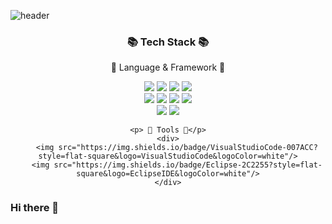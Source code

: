 ![header](https://capsule-render.vercel.app/api?type=waving&color=006E51&height=220&fontColor=fff&text=HELLO%20&fontSize=80&desc=JaeSeok%20Github👋&descSize=20&fontAlignY=35&descAlignY=55&descAlign=55)

<div align=center>
    <h3>📚  Tech Stack 📚 </h3>
    <p> 🌠 Language & Framework 🌠</p>
    <div>
        <img src="https://img.shields.io/badge/HTML5-E34F26?style=flat-square&logo=HTML5&logoColor=white"/>
        <img src="https://img.shields.io/badge/JAVASCRIPT-F7DF1E?style=flat-square&logo=JavaScript&logoColor=white"/>
        <img src="https://img.shields.io/badge/CSS-1572B6?style=flat-square&logo=CSS3&logoColor=white"/>
        <img src="https://img.shields.io/badge/JAVA-137CBD?style=flat-square&logoColor=white"/>
    </div>
    <div>
        <img src="https://img.shields.io/badge/REACT-61DAFB?style=flat-square&logo=React&logoColor=white"/>
        <img src="https://img.shields.io/badge/REACT-NATIVE-61DAFB?style=flat-square&logo=React&logoColor=white"/>
        <img src="https://img.shields.io/badge/Node.js-339933?style=flat-square&logo=Node.js&logoColor=white"/>
        <img src="https://img.shields.io/badge/SPRING-6DB33F?style=flat-square&logo=Spring&logoColor=white"/>
    </div>
    <div>
        <img src="https://img.shields.io/badge/MySQL-4479A1?style=flat-square&logo=MySQL&logoColor=white"/>
        <img src="https://img.shields.io/badge/MySQL-6DB33F?style=flat-square&logo=MySQL&logoColor=white"/>
    </div>
     
    <p> 🔨 Tools 🔨</p>
    <div>
        <img src="https://img.shields.io/badge/VisualStudioCode-007ACC?style=flat-square&logo=VisualStudioCode&logoColor=white"/>
        <img src="https://img.shields.io/badge/Eclipse-2C2255?style=flat-square&logo=EclipseIDE&logoColor=white"/>
    </div>
 </div>


### Hi there 👋

<!--
**Jaeseokkong/Jaeseokkong** is a ✨ _special_ ✨ repository because its `README.md` (this file) appears on your GitHub profile.

Here are some ideas to get you started:

- 🔭 I’m currently working on ...
- 🌱 I’m currently learning ...
- 👯 I’m looking to collaborate on ...
- 🤔 I’m looking for help with ...
- 💬 Ask me about ...
- 📫 How to reach me: ...
- 😄 Pronouns: ...
- ⚡ Fun fact: ...
-->
